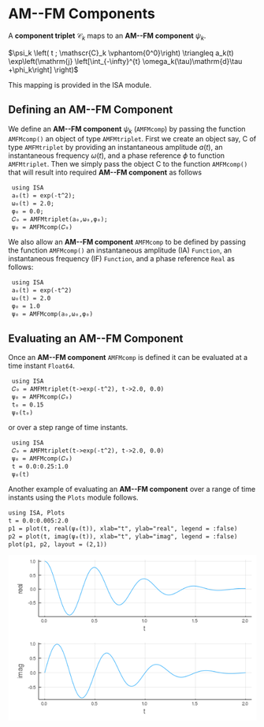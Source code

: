 # AM--FM Components

A **component triplet** $\mathscr{C}_k$  maps to an **AM--FM component** $\psi_k$.

$\psi_k \left( t ; \mathscr{C}_k \vphantom{0^0}\right) \triangleq a_k(t) \exp\left(\mathrm{j} \left[\int_{-\infty}^{t} \omega_k(\tau)\mathrm{d}\tau +\phi_k\right] \right)$

This mapping is provided in the ISA module.

## Defining an AM--FM Component
We define an **AM--FM component** $\psi_k$ (`AMFMcomp`) by passing the function `AMFMcomp()`
an object of type `AMFMtriplet`. First we create an object say, C
of type `AMFMtriplet` by providing an instantaneous amplitude $a(t)$,
an instantaneous frequency $\omega(t)$, and a phase reference $\phi$
to function `AMFMtriplet`. Then we simply pass the object C to the function `AMFMcomp()` that will result into required **AM--FM component** as follows

```@example
 using ISA
 a₀(t) = exp(-t^2);
 ω₀(t) = 2.0;
 φ₀ = 0.0;
 𝐶₀ = AMFMtriplet(a₀,ω₀,φ₀);
 ψ₀ = AMFMcomp(𝐶₀)
```
We also allow an **AM--FM component** `AMFMcomp` to be defined by passing the
function `AMFMcomp()` an instantaneous amplitude (IA) `Function`,
an instantaneous frequency (IF) `Function`, and a phase reference `Real` as
follows:

```@example
 using ISA
 a₀(t) = exp(-t^2)
 ω₀(t) = 2.0
 φ₀ = 1.0
 ψ₀ = AMFMcomp(a₀,ω₀,φ₀)
```
## Evaluating an AM--FM Component
Once an  **AM--FM component** `AMFMcomp` is defined it can be evaluated at
a time instant `Float64`.

```@example
 using ISA
 𝐶₀ = AMFMtriplet(t->exp(-t^2), t->2.0, 0.0)
 ψ₀ = AMFMcomp(𝐶₀)
 t₀ = 0.15
 ψ₀(t₀)
```
or over a step range of time instants.

```@example
 using ISA
 𝐶₀ = AMFMtriplet(t->exp(-t^2), t->2.0, 0.0)
 ψ₀ = AMFMcomp(𝐶₀)
 t = 0.0:0.25:1.0
 ψ₀(t)
```

Another example of evaluating an **AM--FM component** over a
range of time instants using the `Plots` module follows.


```@example
using ISA, Plots
t = 0.0:0.005:2.0
p1 = plot(t, real(ψ₀(t)), xlab="t", ylab="real", legend = :false)
p2 = plot(t, imag(ψ₀(t)), xlab="t", ylab="imag", legend = :false)
plot(p1, p2, layout = (2,1))
```
[![](https://raw.githubusercontent.com/ssandova/ISAdocs/master/images/CompEval.png)](https://raw.githubusercontent.com/ssandova/ISAdocs/master/images/CompEval.png)
